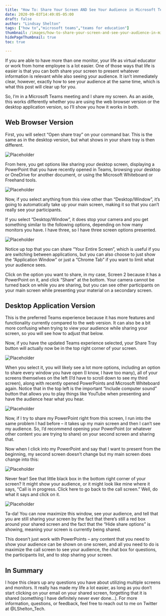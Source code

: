 ```yaml
---
title: "How To: Share Your Screen AND See Your Audience in Microsoft Teams"
date: 2020-09-03T14:49:05-05:00
draft: false
author: "Lindsay Shelton"
tags: ["how to","microsoft teams","teams for education"]
thumbnail: /images/how-to-share-your-screen-and-see-your-audience-in-microsoft-teams6.png
hidePageThumbnail: true
toc: true

---
```


If you are able to have more than one monitor, your life as virtual educator or work from home employee is a lot easier. One of those ways that life is easier is that you can both share your screen to present whatever information is relevant while also seeing your audience. It isn’t immediately clear, however, exactly how to see your audience at the same time, which is what this post will clear up for you.

So, I’m in a Microsoft Teams meeting and I share my screen. As an aside, this works differently whether you are using the web browser version or the desktop application version, so I’ll show you how it works in both.

## Web Browser Version
First, you will select “Open share tray” on your command bar. This is the same as in the desktop version, but what shows in your share tray is then different.

![Placeholder](/images/how-to-share-your-screen-and-see-your-audience-in-microsoft-teams1.png)

From here, you get options like sharing your desktop screen, displaying a PowerPoint that you have recently opened in Teams, browsing your desktop or OneDrive for another document, or using the Microsoft Whiteboard or Freehand tools.

![Placeholder](/images/how-to-share-your-screen-and-see-your-audience-in-microsoft-teams2.png)

Now, if you select anything from this view other than “Desktop/Window”, it’s going to automatically take up your main screen, making it so that you can’t really see your participants.

If you select “Desktop/Window”, it does stop your camera and you get something similar to the following options, depending on how many monitors you have. I have three, so I have three screen options presented.

![Placeholder](/images/how-to-share-your-screen-and-see-your-audience-in-microsoft-teams3.png)

Notice up top that you can share “Your Entire Screen”, which is useful if you are switching between applications, but you can also choose to just show the “Application Window” or just a “Chrome Tab” if you want to limit what your audience sees.

Click on the option you want to share, in my case, Screen 2 because it has a PowerPoint on it, and click “Share” at the bottom. Your camera cannot be turned back on while you are sharing, but you can see other participants on your main screen while presenting your material on a secondary screen.

## Desktop Application Version
This is the preferred Teams experience because it has more features and functionality currently compared to the web version. It can also be a bit more confusing when trying to view your audience while sharing your screen, so you will see how to adjust that below.

Now, if you have the updated Teams experience selected, your Share Tray button will actually now be in the top right corner of your screen.

![Placeholder](/images/how-to-share-your-screen-and-see-your-audience-in-microsoft-teams4.png)

When you select it, you will likely see a lot more options, including an option to share every window you have open (I know, I have too many), all of your screens themselves on the left (I’d have to scroll down to see my third screen), along with recently opened PowerPoints and Microsoft Whiteboard again. Notice that in the top left is the important “Include computer sound” button that allows you to play things like YouTube when presenting and have the audience hear what you hear.

![Placeholder](/images/how-to-share-your-screen-and-see-your-audience-in-microsoft-teams5.png)

Now, if I try to share my PowerPoint right from this screen, I run into the same problem I had before – it takes up my main screen and then I can’t see my audience. So, I’d recommend opening your PowerPoint (or whatever other content you are trying to share) on your second screen and sharing that.

Now when I click into my PowerPoint and say that I want to present from the beginning, my second screen doesn’t change but my main screen does change into this:

![Placeholder](/images/how-to-share-your-screen-and-see-your-audience-in-microsoft-teams6.png)

Never fear! See that little black box in the bottom right corner of your screen? It might show your audience, or it might look like mine where it says, “Call is in progress. Click here to go back to the call screen.” Well, do what it says and click on it.

![Placeholder](/images/how-to-share-your-screen-and-see-your-audience-in-microsoft-teams7.png)

Ta-da! You can now maximize this window, see your audience, and tell that you are still sharing your screen by the fact that there’s still a red box around your shared screen and the fact that the “Hide share options” is showing, meaning your screen is currently being shared.

This doesn’t just work with PowerPoints – any content that you need to show your audience can be shown on one screen, and all you need to do is maximize the call screen to see your audience, the chat box for questions, the participants list, and to stop sharing your screen.

## In Summary
I hope this clears up any questions you have about utilizing multiple screens and monitors. It really has made my life a lot easier, as long as you don’t start clicking on your email on your shared screen, forgetting that it is shared (something I have definitely never ever done…). For more information, questions, or feedback, feel free to reach out to me on Twitter at @LShelton_Tech.